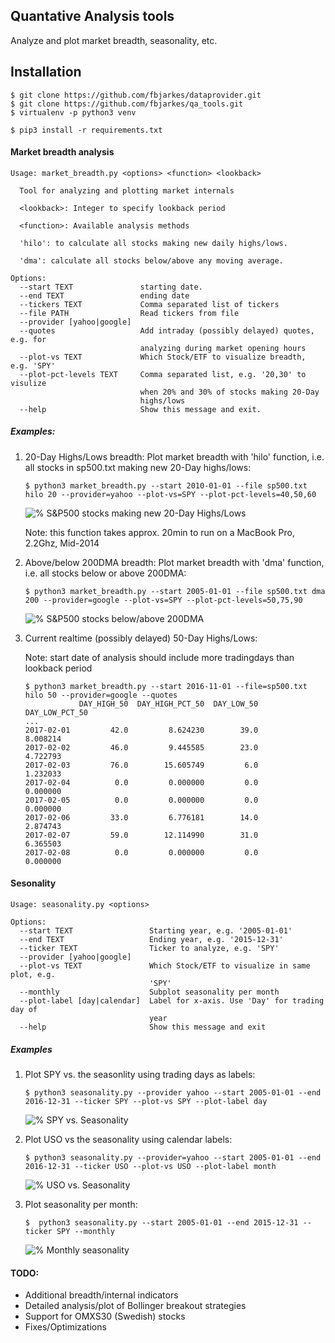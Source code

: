 ## Quantative Analysis tools

Analyze and plot market breadth, seasonality, etc.

## Installation
```
$ git clone https://github.com/fbjarkes/dataprovider.git
$ git clone https://github.com/fbjarkes/qa_tools.git
$ virtualenv -p python3 venv

$ pip3 install -r requirements.txt
```

#### Market breadth analysis
```
Usage: market_breadth.py <options> <function> <lookback>

  Tool for analyzing and plotting market internals

  <lookback>: Integer to specify lookback period

  <function>: Available analysis methods

  'hilo': to calculate all stocks making new daily highs/lows.

  'dma': calculate all stocks below/above any moving average.

Options:
  --start TEXT               starting date.
  --end TEXT                 ending date
  --tickers TEXT             Comma separated list of tickers
  --file PATH                Read tickers from file
  --provider [yahoo|google]
  --quotes                   Add intraday (possibly delayed) quotes, e.g. for
                             analyzing during market opening hours
  --plot-vs TEXT             Which Stock/ETF to visualize breadth, e.g. 'SPY'
  --plot-pct-levels TEXT     Comma separated list, e.g. '20,30' to visulize
                             when 20% and 30% of stocks making 20-Day
                             highs/lows
  --help                     Show this message and exit.
```

##### Examples:

1. 20-Day Highs/Lows breadth: 
    Plot market breadth with 'hilo' function, i.e. all stocks in sp500.txt making new 20-Day highs/lows:
    ```
    $ python3 market_breadth.py --start 2010-01-01 --file sp500.txt hilo 20 --provider=yahoo --plot-vs=SPY --plot-pct-levels=40,50,60
    ```
    ![% S&P500 stocks making new 20-Day Highs/Lows](images/sp500_20hilo_2.png)
    
    Note: this function takes approx. 20min to run on a MacBook Pro, 2.2Ghz, Mid-2014


2. Above/below 200DMA breadth: 
    Plot market breadth with 'dma' function, i.e. all stocks below or above 200DMA:
    ```
    $ python3 market_breadth.py --start 2005-01-01 --file sp500.txt dma 200 --provider=google --plot-vs=SPY --plot-pct-levels=50,75,90
    ```
    ![% S&P500 stocks below/above 200DMA](images/sp500_200dma.png)


3. Current realtime (possibly delayed) 50-Day Highs/Lows:
    
    Note: start date of analysis should include more tradingdays than lookback period
    ```
    $ python3 market_breadth.py --start 2016-11-01 --file=sp500.txt hilo 50 --provider=google --quotes
                DAY_HIGH_50  DAY_HIGH_PCT_50  DAY_LOW_50  DAY_LOW_PCT_50
    ...
    2017-02-01         42.0         8.624230        39.0        8.008214
    2017-02-02         46.0         9.445585        23.0        4.722793
    2017-02-03         76.0        15.605749         6.0        1.232033
    2017-02-04          0.0         0.000000         0.0        0.000000
    2017-02-05          0.0         0.000000         0.0        0.000000
    2017-02-06         33.0         6.776181        14.0        2.874743
    2017-02-07         59.0        12.114990        31.0        6.365503
    2017-02-08          0.0         0.000000         0.0        0.000000
    
    ```
    
#### Sesonality
```
Usage: seasonality.py <options>

Options:
  --start TEXT                 Starting year, e.g. '2005-01-01'
  --end TEXT                   Ending year, e.g. '2015-12-31'
  --ticker TEXT                Ticker to analyze, e.g. 'SPY'
  --provider [yahoo|google]
  --plot-vs TEXT               Which Stock/ETF to visualize in same plot, e.g.
                               'SPY'
  --monthly                    Subplot seasonality per month
  --plot-label [day|calendar]  Label for x-axis. Use 'Day' for trading day of
                               year
  --help                       Show this message and exit
```
##### Examples
1. Plot SPY vs. the seasonlity using trading days as labels: 
    ```
    $ python3 seasonality.py --provider yahoo --start 2005-01-01 --end 2016-12-31 --ticker SPY --plot-vs SPY --plot-label day
    ```
    ![% SPY vs. Seasonality](images/spy_seasonality.png)
    
2. Plot USO vs the seasonality using calendar labels:
    ```
    $ python3 seasonality.py --provider=yahoo --start 2005-01-01 --end 2016-12-31 --ticker USO --plot-vs USO --plot-label month
    ```
    ![% USO vs. Seasonality](images/uso_seasonality.png)
    
3. Plot seasonality per month:
    ```
    $  python3 seasonality.py --start 2005-01-01 --end 2015-12-31 --ticker SPY --monthly
    ```
    ![% Monthly seasonality](images/spy_seasonality_monthly.png)
        
        
#### TODO:
* Additional breadth/internal indicators
* Detailed analysis/plot of Bollinger breakout strategies 
* Support for OMXS30 (Swedish) stocks
* Fixes/Optimizations